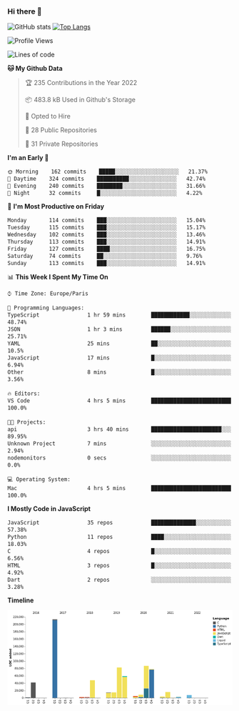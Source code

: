 ### Hi there 👋


![GitHub stats](https://github-readme-stats.vercel.app/api?username=eastkap&theme=dark&show_icons=true&count_private=true)
[![Top Langs](https://github-readme-stats.vercel.app/api/top-langs/?username=eastkap&layout=compact)](https://github.com/anuraghazra/github-readme-stats)



<!--START_SECTION:waka-->
![Profile Views](http://img.shields.io/badge/Profile%20Views-1-blue)

![Lines of code](https://img.shields.io/badge/From%20Hello%20World%20I%27ve%20Written-691988%20lines%20of%20code-blue)

**🐱 My Github Data** 

> 🏆 235 Contributions in the Year 2022
 > 
> 📦 483.8 kB Used in Github's Storage 
 > 
> 💼 Opted to Hire
 > 
> 📜 28 Public Repositories 
 > 
> 🔑 31 Private Repositories  
 > 
**I'm an Early 🐤** 

```text
🌞 Morning    162 commits    █████░░░░░░░░░░░░░░░░░░░░   21.37% 
🌆 Daytime    324 commits    ██████████░░░░░░░░░░░░░░░   42.74% 
🌃 Evening    240 commits    ████████░░░░░░░░░░░░░░░░░   31.66% 
🌙 Night      32 commits     █░░░░░░░░░░░░░░░░░░░░░░░░   4.22%

```
📅 **I'm Most Productive on Friday** 

```text
Monday       114 commits    ███░░░░░░░░░░░░░░░░░░░░░░   15.04% 
Tuesday      115 commits    ███░░░░░░░░░░░░░░░░░░░░░░   15.17% 
Wednesday    102 commits    ███░░░░░░░░░░░░░░░░░░░░░░   13.46% 
Thursday     113 commits    ███░░░░░░░░░░░░░░░░░░░░░░   14.91% 
Friday       127 commits    ████░░░░░░░░░░░░░░░░░░░░░   16.75% 
Saturday     74 commits     ██░░░░░░░░░░░░░░░░░░░░░░░   9.76% 
Sunday       113 commits    ███░░░░░░░░░░░░░░░░░░░░░░   14.91%

```


📊 **This Week I Spent My Time On** 

```text
⌚︎ Time Zone: Europe/Paris

💬 Programming Languages: 
TypeScript               1 hr 59 mins        ████████████░░░░░░░░░░░░░   48.74% 
JSON                     1 hr 3 mins         ██████░░░░░░░░░░░░░░░░░░░   25.71% 
YAML                     25 mins             ██░░░░░░░░░░░░░░░░░░░░░░░   10.5% 
JavaScript               17 mins             █░░░░░░░░░░░░░░░░░░░░░░░░   6.94% 
Other                    8 mins              █░░░░░░░░░░░░░░░░░░░░░░░░   3.56%

🔥 Editors: 
VS Code                  4 hrs 5 mins        █████████████████████████   100.0%

🐱‍💻 Projects: 
api                      3 hrs 40 mins       ██████████████████████░░░   89.95% 
Unknown Project          7 mins              ░░░░░░░░░░░░░░░░░░░░░░░░░   2.94% 
nodemonitors             0 secs              ░░░░░░░░░░░░░░░░░░░░░░░░░   0.0%

💻 Operating System: 
Mac                      4 hrs 5 mins        █████████████████████████   100.0%

```

**I Mostly Code in JavaScript** 

```text
JavaScript               35 repos            ██████████████░░░░░░░░░░░   57.38% 
Python                   11 repos            ████░░░░░░░░░░░░░░░░░░░░░   18.03% 
C                        4 repos             █░░░░░░░░░░░░░░░░░░░░░░░░   6.56% 
HTML                     3 repos             █░░░░░░░░░░░░░░░░░░░░░░░░   4.92% 
Dart                     2 repos             ░░░░░░░░░░░░░░░░░░░░░░░░░   3.28%

```


**Timeline**

![Chart not found](https://raw.githubusercontent.com/Eastkap/Eastkap/main/charts/bar_graph.png) 


<!--END_SECTION:waka-->

<!--
**Eastkap/eastkap** is a ✨ _special_ ✨ repository because its `README.md` (this file) appears on your GitHub profile.

Here are some ideas to get you started:

- 🔭 I’m currently working on ...
- 🌱 I’m currently learning ...
- 👯 I’m looking to collaborate on ...
- 🤔 I’m looking for help with ...
- 💬 Ask me about ...
- 📫 How to reach me: ...
- 😄 Pronouns: ...
- ⚡ Fun fact: ...
-->

